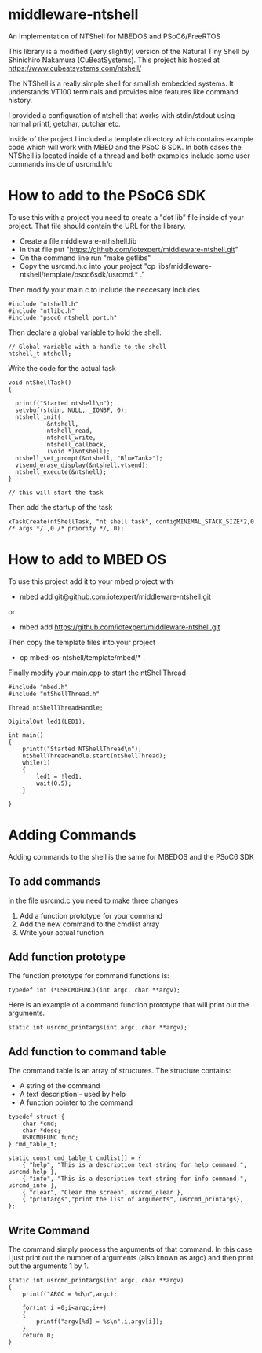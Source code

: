 # middleware-ntshell

An Implementation of NTShell for MBEDOS and PSoC6/FreeRTOS

This library is a modified (very slightly) version of the Natural Tiny Shell by Shinichiro Nakamura (CuBeatSystems).  This project his hosted at https://www.cubeatsystems.com/ntshell/

The NTShell is a really simple shell for smallish embedded systems.  It understands VT100 terminals and provides nice features like command history.

I provided a configuration of ntshell that works with stdin/stdout using normal printf, getchar, putchar etc.

Inside of the project I included a template directory which contains example code which will work with MBED and the PSoC 6 SDK.  In both cases the NTShell is located inside of a thread and both examples include some user commands inside of usrcmd.h/c

# How to add to the PSoC6 SDK
To use this with a project you need to create a "dot lib" file inside of your project.  That file should contain the URL for the library.
* Create a file middleware-nthshell.lib
* In that file put "https://github.com/iotexpert/middleware-ntshell.git"
* On the command line run "make getlibs"
* Copy the usrcmd.h.c into your project "cp libs/middleware-ntshell/template/psoc6sdk/usrcmd.* ."

Then modify your main.c to include the neccesary includes

```
#include "ntshell.h"
#include "ntlibc.h"
#include "psoc6_ntshell_port.h"
```
Then declare a global variable to hold the shell.

```
// Global variable with a handle to the shell
ntshell_t ntshell;
```
Write the code for the actual task

```
void ntShellTask()
{

  printf("Started ntshell\n");
  setvbuf(stdin, NULL, _IONBF, 0);
  ntshell_init(
	       &ntshell,
	       ntshell_read,
	       ntshell_write,
	       ntshell_callback,
	       (void *)&ntshell);
  ntshell_set_prompt(&ntshell, "BlueTank>");
  vtsend_erase_display(&ntshell.vtsend);
  ntshell_execute(&ntshell);
}

// this will start the task
```

Then add the startup of the task

```
xTaskCreate(ntShellTask, "nt shell task", configMINIMAL_STACK_SIZE*2,0 /* args */ ,0 /* priority */, 0);
```


# How to add to MBED OS

To use this project add it to your mbed project with
* mbed add git@github.com:iotexpert/middleware-ntshell.git

or

* mbed add https://github.com/iotexpert/middleware-ntshell.git

Then copy the template files into your project
* cp mbed-os-ntshell/template/mbed/* .

Finally modify your main.cpp to start the ntShellThread

```
#include "mbed.h"
#include "ntShellThread.h"

Thread ntShellThreadHandle;

DigitalOut led1(LED1);

int main()
{
    printf("Started NTShellThread\n");
    ntShellThreadHandle.start(ntShellThread);
    while(1)
    {
        led1 = !led1;
        wait(0.5);
    }

}
```
# Adding Commands
Adding commands to the shell is the same for MBEDOS and the PSoC6 SDK

## To add commands
In the file usrcmd.c you need to make three changes
1. Add a function prototype for your command
2. Add the new command to the cmdlist array
3. Write your actual function

## Add function prototype
The function prototype for command functions is:
```
typedef int (*USRCMDFUNC)(int argc, char **argv);
```
Here is an example of a command function prototype that will print out the arguments.
```
static int usrcmd_printargs(int argc, char **argv);
```
## Add function to command table
The command table is an array of structures.  The structure contains: 
* A string of the command
* A text description - used by help
* A function pointer to the command
```
typedef struct {
    char *cmd;
    char *desc;
    USRCMDFUNC func;
} cmd_table_t;

static const cmd_table_t cmdlist[] = {
    { "help", "This is a description text string for help command.", usrcmd_help },
    { "info", "This is a description text string for info command.", usrcmd_info },
    { "clear", "Clear the screen", usrcmd_clear },
    { "printargs","print the list of arguments", usrcmd_printargs},
};
```
## Write Command

The command simply process the arguments of that command.  In this case I just print out the number of arguments (also known as argc) and then print out the arguments 1 by 1.

```
static int usrcmd_printargs(int argc, char **argv)
{
    printf("ARGC = %d\n",argc);

    for(int i =0;i<argc;i++)
    {
        printf("argv[%d] = %s\n",i,argv[i]);
    }
    return 0;
}
```


